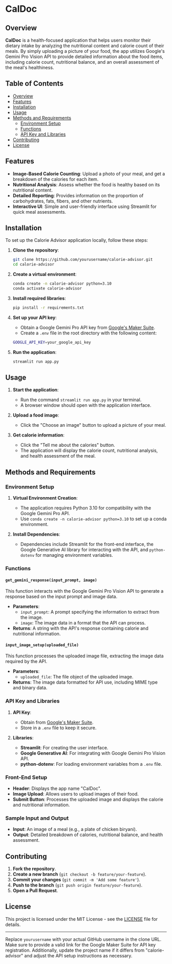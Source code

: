 # CalDoc

## Overview

**CalDoc** is a health-focused application that helps users monitor their dietary intake by analyzing the nutritional content and calorie count of their meals. By simply uploading a picture of your food, the app utilizes Google's Gemini Pro Vision API to provide detailed information about the food items, including calorie count, nutritional balance, and an overall assessment of the meal's healthiness.

## Table of Contents
- [Overview](#overview)
- [Features](#features)
- [Installation](#installation)
- [Usage](#usage)
- [Methods and Requirements](#methods-and-requirements)
  - [Environment Setup](#environment-setup)
  - [Functions](#functions)
  - [API Key and Libraries](#api-key-and-libraries)
- [Contributing](#contributing)
- [License](#license)

## Features
- **Image-Based Calorie Counting**: Upload a photo of your meal, and get a breakdown of the calories for each item.
- **Nutritional Analysis**: Assess whether the food is healthy based on its nutritional content.
- **Detailed Reporting**: Provides information on the proportion of carbohydrates, fats, fibers, and other nutrients.
- **Interactive UI**: Simple and user-friendly interface using Streamlit for quick meal assessments.

## Installation

To set up the Calorie Advisor application locally, follow these steps:

1. **Clone the repository**:
    ```bash
    git clone https://github.com/yourusername/calorie-advisor.git
    cd calorie-advisor
    ```

2. **Create a virtual environment**:
    ```bash
    conda create -n calorie-advisor python=3.10
    conda activate calorie-advisor
    ```

3. **Install required libraries**:
    ```bash
    pip install -r requirements.txt
    ```

4. **Set up your API key**:
    - Obtain a Google Gemini Pro API key from [Google's Maker Suite](https://makersuite.google.com/).
    - Create a `.env` file in the root directory with the following content:
    ```bash
    GOOGLE_API_KEY=your_google_api_key
    ```

5. **Run the application**:
    ```bash
    streamlit run app.py
    ```

## Usage

1. **Start the application**:
    - Run the command `streamlit run app.py` in your terminal.
    - A browser window should open with the application interface.

2. **Upload a food image**:
    - Click the "Choose an image" button to upload a picture of your meal.

3. **Get calorie information**:
    - Click the "Tell me about the calories" button.
    - The application will display the calorie count, nutritional analysis, and health assessment of the meal.

## Methods and Requirements

### Environment Setup

1. **Virtual Environment Creation**:
    - The application requires Python 3.10 for compatibility with the Google Gemini Pro API.
    - Use `conda create -n calorie-advisor python=3.10` to set up a conda environment.

2. **Install Dependencies**:
    - Dependencies include Streamlit for the front-end interface, the Google Generative AI library for interacting with the API, and `python-dotenv` for managing environment variables.

### Functions

#### `get_gemini_response(input_prompt, image)`

This function interacts with the Google Gemini Pro Vision API to generate a response based on the input prompt and image data.

- **Parameters**:
  - `input_prompt`: A prompt specifying the information to extract from the image.
  - `image`: The image data in a format that the API can process.
- **Returns**: A string with the API's response containing calorie and nutritional information.

#### `input_image_setup(uploaded_file)`

This function processes the uploaded image file, extracting the image data required by the API.

- **Parameters**:
  - `uploaded_file`: The file object of the uploaded image.
- **Returns**: The image data formatted for API use, including MIME type and binary data.

### API Key and Libraries

1. **API Key**:
    - Obtain from [Google's Maker Suite](https://makersuite.google.com/).
    - Store in a `.env` file to keep it secure.

2. **Libraries**:
    - **Streamlit**: For creating the user interface.
    - **Google Generative AI**: For integrating with Google Gemini Pro Vision API.
    - **python-dotenv**: For loading environment variables from a `.env` file.

### Front-End Setup

- **Header**: Displays the app name "CalDoc".
- **Image Upload**: Allows users to upload images of their food.
- **Submit Button**: Processes the uploaded image and displays the calorie and nutritional information.

### Sample Input and Output

- **Input**: An image of a meal (e.g., a plate of chicken biryani).
- **Output**: Detailed breakdown of calories, nutritional balance, and health assessment.

## Contributing

1. **Fork the repository**.
2. **Create a new branch** (`git checkout -b feature/your-feature`).
3. **Commit your changes** (`git commit -m 'Add some feature'`).
4. **Push to the branch** (`git push origin feature/your-feature`).
5. **Open a Pull Request**.

## License

This project is licensed under the MIT License - see the [LICENSE](LICENSE) file for details.

---

Replace `yourusername` with your actual GitHub username in the clone URL. Make sure to provide a valid link for the Google Maker Suite for API key registration. Additionally, update the project name if it differs from "calorie-advisor" and adjust the API setup instructions as necessary.
